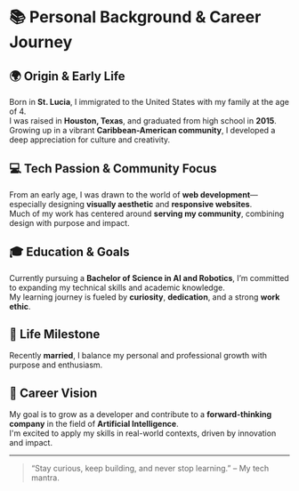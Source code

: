 # 📚 Personal Background & Career Journey

## 🌍 Origin & Early Life
Born in **St. Lucia**, I immigrated to the United States with my family at the age of 4.  
I was raised in **Houston, Texas**, and graduated from high school in **2015**.  
Growing up in a vibrant **Caribbean-American community**, I developed a deep appreciation for culture and creativity.

## 💻 Tech Passion & Community Focus
From an early age, I was drawn to the world of **web development**—especially designing **visually aesthetic** and **responsive websites**.  
Much of my work has centered around **serving my community**, combining design with purpose and impact.

## 🎓 Education & Goals
Currently pursuing a **Bachelor of Science in AI and Robotics**, I’m committed to expanding my technical skills and academic knowledge.  
My learning journey is fueled by **curiosity**, **dedication**, and a strong **work ethic**.

## 💍 Life Milestone
Recently **married**, I balance my personal and professional growth with purpose and enthusiasm.

## 🚀 Career Vision
My goal is to grow as a developer and contribute to a **forward-thinking company** in the field of **Artificial Intelligence**.  
I'm excited to apply my skills in real-world contexts, driven by innovation and impact.

---

> “Stay curious, keep building, and never stop learning.” – My tech mantra.
